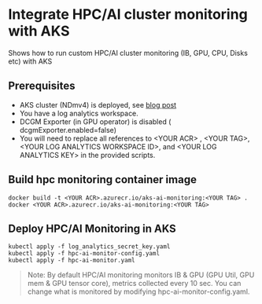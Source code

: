 # Integrate HPC/AI cluster monitoring with AKS 

Shows how to run custom HPC/AI cluster  monitoring (IB, GPU, CPU, Disks etc) with AKS
 
## Prerequisites

- AKS cluster (NDmv4) is deployed, see [blog post](https://techcommunity.microsoft.com/t5/azure-high-performance-computing/deploy-ndm-v4-a100-kubernetes-cluster/ba-p/3838871)
- You have a log analytics workspace.
- DCGM Exporter (in GPU operator) is disabled ( dcgmExporter.enabled=false)
- You will need to replace all references to \<YOUR ACR\> , \<YOUR TAG\>, \<YOUR LOG ANALYTICS WORKSPACE ID\>, and \<YOUR LOG ANALYTICS KEY\> in the provided scripts. 

## Build hpc monitoring container image

```
docker build -t <YOUR ACR>.azurecr.io/aks-ai-monitoring:<YOUR TAG> .
docker <YOUR ACR>.azurecr.io/aks-ai-monitoring:<YOUR TAG>
```

## Deploy HPC/AI Monitoring in AKS
```
kubectl apply -f log_analytics_secret_key.yaml
kubectl apply -f hpc-ai-monitor-config.yaml
kubectl apply -f hpc-ai-monitor.yaml
``` 
>Note: By default HPC/AI monitoring monitors IB & GPU (GPU Util, GPU mem & GPU tensor core), metrics collected every 10 sec. You can change what is monitored by modifying hpc-ai-monitor-config.yaml.

